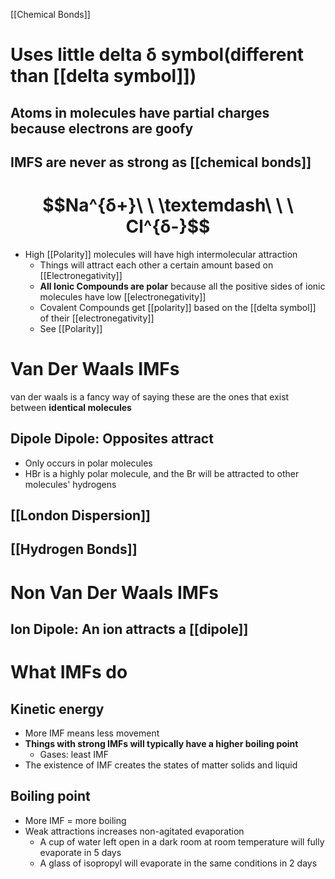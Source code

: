 [[Chemical Bonds]]
# Uses little delta δ symbol(different than [[delta symbol]])

## Atoms in molecules have partial charges because electrons are goofy 
## IMFS are never as strong as [[chemical bonds]]
# $$Na^{δ+}\ \ \textemdash\ \ \ Cl^{δ-}$$
- High [[Polarity]] molecules will have high intermolecular attraction 
	-  Things will attract each other a certain amount based on [[Electronegativity]]
	- **All Ionic Compounds are polar** because all the positive sides of ionic molecules have low [[electronegativity]]
	- Covalent Compounds get [[polarity]] based on the [[delta symbol]] of their [[electronegativity]]
	- See [[Polarity]]


# Van Der Waals IMFs
van der waals is a fancy way of saying these are the ones that exist between **identical molecules**
## Dipole Dipole: Opposites attract
- Only occurs in polar molecules
- HBr is a highly polar molecule, and the Br will be attracted to other molecules' hydrogens
## [[London Dispersion]]
## [[Hydrogen Bonds]]
# Non Van Der Waals IMFs
## Ion Dipole: An ion attracts a [[dipole]]

# What IMFs do
## Kinetic energy
- More IMF means less movement
- **Things with strong IMFs will typically have a higher boiling point**
	- Gases: least IMF
- The existence of IMF creates the states of matter solids and liquid
## Boiling point
- More IMF = more boiling
- Weak attractions increases non-agitated evaporation
	- A cup of water left open in a dark room at room temperature will fully evaporate in 5 days
	- A glass of isopropyl will evaporate in the same conditions in 2 days